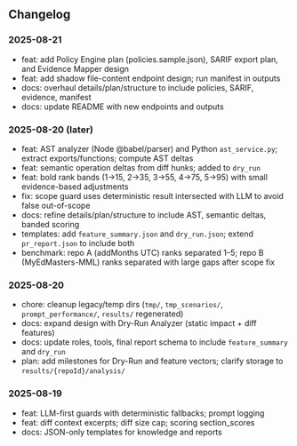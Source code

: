 ## Changelog

### 2025-08-21
- feat: add Policy Engine plan (policies.sample.json), SARIF export plan, and Evidence Mapper design
- feat: add shadow file-content endpoint design; run manifest in outputs
- docs: overhaul details/plan/structure to include policies, SARIF, evidence, manifest
- docs: update README with new endpoints and outputs

### 2025-08-20 (later)
- feat: AST analyzer (Node @babel/parser) and Python `ast_service.py`; extract exports/functions; compute AST deltas
- feat: semantic operation deltas from diff hunks; added to `dry_run`
- feat: bold rank bands (1→15, 2→35, 3→55, 4→75, 5→95) with small evidence-based adjustments
- fix: scope guard uses deterministic result intersected with LLM to avoid false out-of-scope
- docs: refine details/plan/structure to include AST, semantic deltas, banded scoring
- templates: add `feature_summary.json` and `dry_run.json`; extend `pr_report.json` to include both
- benchmark: repo A (addMonths UTC) ranks separated 1–5; repo B (MyEdMasters-MML) ranks separated with large gaps after scope fix

### 2025-08-20
- chore: cleanup legacy/temp dirs (`tmp/`, `tmp_scenarios/`, `prompt_performance/`, `results/` regenerated)
- docs: expand design with Dry-Run Analyzer (static impact + diff features)
- docs: update roles, tools, final report schema to include `feature_summary` and `dry_run`
- plan: add milestones for Dry-Run and feature vectors; clarify storage to `results/{repoId}/analysis/`

### 2025-08-19
- feat: LLM-first guards with deterministic fallbacks; prompt logging
- feat: diff context excerpts; diff size cap; scoring section_scores
- docs: JSON-only templates for knowledge and reports


